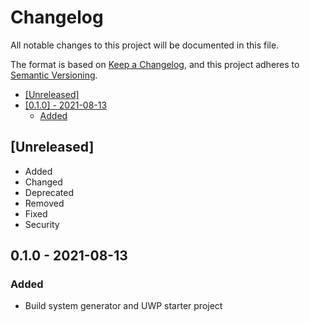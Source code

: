 # Changelog <!-- omit in toc -->
All notable changes to this project will be documented in this file.

The format is based on [Keep a Changelog](https://keepachangelog.com/en/1.0.0/),
and this project adheres to [Semantic Versioning](https://semver.org/spec/v2.0.0.html).

- [[Unreleased]](#unreleased)
- [[0.1.0] - 2021-08-13](#010---2021-08-13)
  - [Added](#added)

## [Unreleased]
- Added
- Changed
- Deprecated
- Removed
- Fixed
- Security

## 0.1.0 - 2021-08-13
### Added
- Build system generator and UWP starter project
